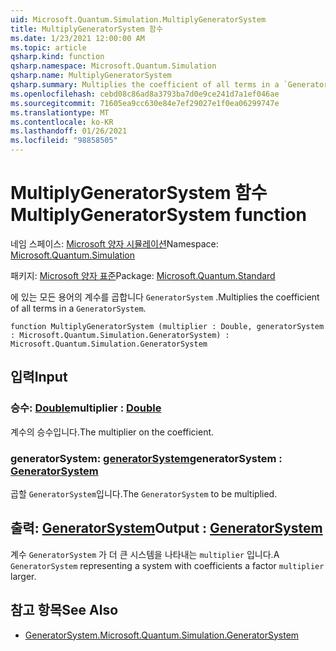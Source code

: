 ```yaml
---
uid: Microsoft.Quantum.Simulation.MultiplyGeneratorSystem
title: MultiplyGeneratorSystem 함수
ms.date: 1/23/2021 12:00:00 AM
ms.topic: article
qsharp.kind: function
qsharp.namespace: Microsoft.Quantum.Simulation
qsharp.name: MultiplyGeneratorSystem
qsharp.summary: Multiplies the coefficient of all terms in a `GeneratorSystem`.
ms.openlocfilehash: cebd08c86ad8a3793ba7d0e9ce241d7a1ef046ae
ms.sourcegitcommit: 71605ea9cc630e84e7ef29027e1f0ea06299747e
ms.translationtype: MT
ms.contentlocale: ko-KR
ms.lasthandoff: 01/26/2021
ms.locfileid: "98858505"
---
```

# <a name="multiplygeneratorsystem-function"></a><span data-ttu-id="3c0c9-102">MultiplyGeneratorSystem 함수</span><span class="sxs-lookup"><span data-stu-id="3c0c9-102">MultiplyGeneratorSystem function</span></span>

<span data-ttu-id="3c0c9-103">네임 스페이스: [Microsoft 양자 시뮬레이션](xref:Microsoft.Quantum.Simulation)</span><span class="sxs-lookup"><span data-stu-id="3c0c9-103">Namespace: [Microsoft.Quantum.Simulation](xref:Microsoft.Quantum.Simulation)</span></span>

<span data-ttu-id="3c0c9-104">패키지: [Microsoft 양자 표준](https://nuget.org/packages/Microsoft.Quantum.Standard)</span><span class="sxs-lookup"><span data-stu-id="3c0c9-104">Package: [Microsoft.Quantum.Standard](https://nuget.org/packages/Microsoft.Quantum.Standard)</span></span>


<span data-ttu-id="3c0c9-105">에 있는 모든 용어의 계수를 곱합니다 `GeneratorSystem` .</span><span class="sxs-lookup"><span data-stu-id="3c0c9-105">Multiplies the coefficient of all terms in a `GeneratorSystem`.</span></span>

```qsharp
function MultiplyGeneratorSystem (multiplier : Double, generatorSystem : Microsoft.Quantum.Simulation.GeneratorSystem) : Microsoft.Quantum.Simulation.GeneratorSystem
```


## <a name="input"></a><span data-ttu-id="3c0c9-106">입력</span><span class="sxs-lookup"><span data-stu-id="3c0c9-106">Input</span></span>

### <a name="multiplier--double"></a><span data-ttu-id="3c0c9-107">승수: [Double](xref:microsoft.quantum.lang-ref.double)</span><span class="sxs-lookup"><span data-stu-id="3c0c9-107">multiplier : [Double](xref:microsoft.quantum.lang-ref.double)</span></span>

<span data-ttu-id="3c0c9-108">계수의 승수입니다.</span><span class="sxs-lookup"><span data-stu-id="3c0c9-108">The multiplier on the coefficient.</span></span>


### <a name="generatorsystem--generatorsystem"></a><span data-ttu-id="3c0c9-109">generatorSystem: [generatorSystem](xref:Microsoft.Quantum.Simulation.GeneratorSystem)</span><span class="sxs-lookup"><span data-stu-id="3c0c9-109">generatorSystem : [GeneratorSystem](xref:Microsoft.Quantum.Simulation.GeneratorSystem)</span></span>

<span data-ttu-id="3c0c9-110">곱할 `GeneratorSystem`입니다.</span><span class="sxs-lookup"><span data-stu-id="3c0c9-110">The `GeneratorSystem` to be multiplied.</span></span>



## <a name="output--generatorsystem"></a><span data-ttu-id="3c0c9-111">출력: [GeneratorSystem](xref:Microsoft.Quantum.Simulation.GeneratorSystem)</span><span class="sxs-lookup"><span data-stu-id="3c0c9-111">Output : [GeneratorSystem](xref:Microsoft.Quantum.Simulation.GeneratorSystem)</span></span>

<span data-ttu-id="3c0c9-112">계수 `GeneratorSystem` 가 더 큰 시스템을 나타내는 `multiplier` 입니다.</span><span class="sxs-lookup"><span data-stu-id="3c0c9-112">A `GeneratorSystem` representing a system with coefficients a factor `multiplier` larger.</span></span>

## <a name="see-also"></a><span data-ttu-id="3c0c9-113">참고 항목</span><span class="sxs-lookup"><span data-stu-id="3c0c9-113">See Also</span></span>

- [<span data-ttu-id="3c0c9-114">GeneratorSystem.</span><span class="sxs-lookup"><span data-stu-id="3c0c9-114">Microsoft.Quantum.Simulation.GeneratorSystem</span></span>](xref:Microsoft.Quantum.Simulation.GeneratorSystem)